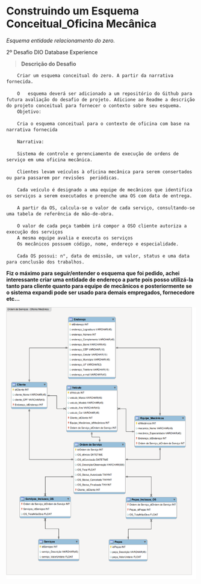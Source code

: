 # Construindo um Esquema Conceitual_Oficina Mecânica
 
 *Esquema entidade relacionamento do zero.*

 2º Desafio DIO Database Experience


>**Descrição do Desafio**

        Criar um esquema conceitual do zero. A partir da narrativa fornecida.

        O   esquema deverá ser adicionado a um repositório do Github para futura avaliação do desafio de projeto. Adicione ao Readme a descrição do projeto conceitual para fornecer o contexto sobre seu esquema.
        Objetivo:

        Cria o esquema conceitual para o contexto de oficina com base na narrativa fornecida
        
        Narrativa:

        Sistema de controle e gerenciamento de execução de ordens de serviço em uma oficina mecânica.
        
        Clientes levam veículos à oficina mecânica para serem consertados ou para passarem por revisões  periódicas.
       
        Cada veículo é designado a uma equipe de mecânicos que identifica os serviços a serem executados e preenche uma OS com data de entrega.
        
        A partir da OS, calcula-se o valor de cada serviço, consultando-se uma tabela de referência de mão-de-obra.
        
        O valor de cada peça também irá compor a OSO cliente autoriza a execução dos serviços
        A mesma equipe avalia e executa os serviços
        Os mecânicos possuem código, nome, endereço e especialidade.
        
        Cada OS possui: n°, data de emissão, um valor, status e uma data para conclusão dos trabalhos.

**Fiz o máximo para seguir/entender o esquema que foi pedido, achei interessante criar uma entidade de endereço a parte pois posso utilizá-la tanto para cliente quanto para equipe de mecânicos e posteriormente se o sistema expandi pode ser usado para demais empregados, fornecedore etc...**

![Esquema Conceitual Oficina Mecânica](EsquemaConceitual_OficinaMecanica.png)